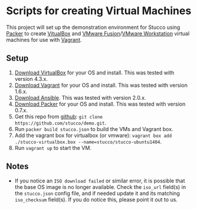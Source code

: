
# Scripts for creating Virtual Machines

This project will set up the demonstration environment for Stucco using [Packer](http://www.packer.io/) to create [VitualBox](https://www.virtualbox.org/) and [VMware Fusion](http://www.vmware.com/products/fusion/features.html)/[VMware Workstation](http://www.vmware.com/products/workstation/features.html) virtual machines for use with [Vagrant](http://www.vagrantup.com/). 

## Setup

1. [Download VirtualBox](https://www.virtualbox.org/wiki/Downloads) for your OS and install. This was tested with version 4.3.x.
2. [Download Vagrant](http://www.vagrantup.com/downloads.html) for your OS and install. This was tested with version 1.6.x.
3. [Download Ansible](http://docs.ansible.com/intro_installation.html). This was tested with version 2.0.x.
4. [Download Packer](https://www.packer.io/downloads.html) for your OS and install. This was tested with version 0.7.x.
5. Get this repo from [github](https://github.com/stucco/demo): `git clone https://github.com/stucco/demo.git`.
6. Run `packer build stucco.json` to build the VMs and Vagrant box.
7. Add the vagrant box for virtualbox (or vmware): `vagrant box add ./stucco-virtualbox.box --name=stucco/stucco-ubuntu1404`.
8. Run `vagrant up` to start the VM.

## Notes

* If you notice an `ISO download failed` or similar error, it is possible that the base OS image is no longer available.  Check the `iso_url` field(s) in the `stucco.json` config file, and if needed update it and its matching `iso_checksum` field(s).  If you do notice this, please point it out to us.

